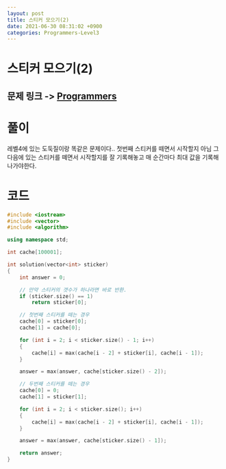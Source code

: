 ```yaml
---
layout: post
title: 스티커 모으기(2)
date: 2021-06-30 08:31:02 +0900
categories: Programmers-Level3
---
```


# 스티커 모으기(2)
## 문제 링크 -> [Programmers](https://programmers.co.kr/learn/courses/30/lessons/12971)

# 풀이
레벨4에 있는 도둑질이랑 똑같은 문제이다.. 첫번째 스티커를 떼면서 시작할지 아님 그 다음에 있는 스티커를 떼면서 시작할지를 잘 기록해놓고 매 순간마다 최대 값을 기록해 나가야한다.

# 코드
```C++
#include <iostream>
#include <vector>
#include <algorithm>

using namespace std;

int cache[100001];

int solution(vector<int> sticker)
{
    int answer = 0;

    // 만약 스티커의 갯수가 하나라면 바로 반환.
    if (sticker.size() == 1)
        return sticker[0];

    // 첫번째 스티커를 떼는 경우
    cache[0] = sticker[0];
    cache[1] = cache[0];

    for (int i = 2; i < sticker.size() - 1; i++)
    {
        cache[i] = max(cache[i - 2] + sticker[i], cache[i - 1]);
    }

    answer = max(answer, cache[sticker.size() - 2]);

    // 두번째 스티커를 떼는 경우
    cache[0] = 0;
    cache[1] = sticker[1];

    for (int i = 2; i < sticker.size(); i++)
    {
        cache[i] = max(cache[i - 2] + sticker[i], cache[i - 1]);
    }

    answer = max(answer, cache[sticker.size() - 1]);

    return answer;
}
```